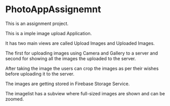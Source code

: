 # PhotoAppAssignemnt

This is an assignment project.

This is a imple image upload Application.

It has two main views are called Upload Images and Uploaded Images. 

The first for uploading images using Camera and Gallery to a server and second for showing all the images the uploaded to the server.

After taking the image the users can crop the images as per their wishes before uploading it to the server.

The images are getting stored in Firebase Storage Service.

The imagelist has a subview where full-sized images are shown and can be zoomed.

